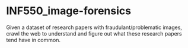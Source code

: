 # INF550_image-forensics
Given a dataset of research papers with fraudulant/problematic images, crawl the web to understand and figure out what these research papers tend have in common.
